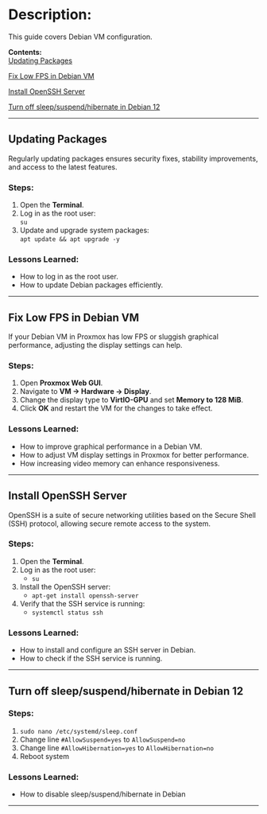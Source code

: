 # Description:  
This guide covers Debian VM configuration.

**Contents:**  
[Updating Packages](https://github.com/sapan322/Raman-Cybersecurity-Portfolio/blob/main/Installation%20Configuration%20%20Guides/Debian%20(Proxmox%20VM)/Configuration.md#updating-packages)  

[Fix Low FPS in Debian VM](https://github.com/sapan322/Raman-Cybersecurity-Portfolio/blob/main/Installation%20Configuration%20%20Guides/Debian%20(Proxmox%20VM)/Configuration.md#fix-low-fps-in-debian-vm)

[Install OpenSSH Server](https://github.com/sapan322/Raman-Cybersecurity-Portfolio/blob/main/Installation%20Configuration%20%20Guides/Debian%20(Proxmox%20VM)/Configuration.md#install-openssh-server)

[Turn off sleep/suspend/hibernate in Debian 12](https://github.com/sapan322/Raman-Cybersecurity-Portfolio/blob/main/Installation%20Configuration%20%20Guides/Debian%20(Proxmox%20VM)/Configuration.md#turn-off-sleepsuspendhibernate-in-debian-12)

---

## Updating Packages  

Regularly updating packages ensures security fixes, stability improvements, and access to the latest features.  

### Steps:  

1. Open the **Terminal**.  
2. Log in as the root user:  
       `su`  
3. Update and upgrade system packages:  
       `apt update && apt upgrade -y`  

### Lessons Learned:  
- How to log in as the root user.  
- How to update Debian packages efficiently.  

---


## Fix Low FPS in Debian VM  

If your Debian VM in Proxmox has low FPS or sluggish graphical performance, adjusting the display settings can help.  

### Steps:  

1. Open **Proxmox Web GUI**.  
2. Navigate to **VM → Hardware → Display**.  
3. Change the display type to **VirtIO-GPU** and set **Memory to 128 MiB**.  
4. Click **OK** and restart the VM for the changes to take effect.  

### Lessons Learned:  
- How to improve graphical performance in a Debian VM.  
- How to adjust VM display settings in Proxmox for better performance.  
- How increasing video memory can enhance responsiveness.

---

## Install OpenSSH Server  

OpenSSH is a suite of secure networking utilities based on the Secure Shell (SSH) protocol, allowing secure remote access to the system.  

### Steps:  

1. Open the **Terminal**.  
2. Log in as the root user:  
   - `su`  
3. Install the OpenSSH server:  
   - `apt-get install openssh-server`  
4. Verify that the SSH service is running:  
   - `systemctl status ssh`  

### Lessons Learned:  
- How to install and configure an SSH server in Debian.  
- How to check if the SSH service is running.  

---

## Turn off sleep/suspend/hibernate in Debian 12

### Steps:  
1. `sudo nano /etc/systemd/sleep.conf`
2. Change line `#AllowSuspend=yes` to `AllowSuspend=no`
3. Change line `#AllowHibernation=yes` to `AllowHibernation=no`
4. Reboot system

### Lessons Learned:  
- How to disable sleep/suspend/hibernate in Debian

---
